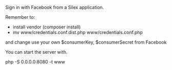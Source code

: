 Sign in with Facebook from a Silex application.

Remember to:
* install vendor (composer install)
* mv www/credentials.conf.dist.php www/credentials.conf.php

and change use your own $consumerKey, $consumerSecret from Facebook

You can start the server with.

php -S 0.0.0.0:8080 -t www